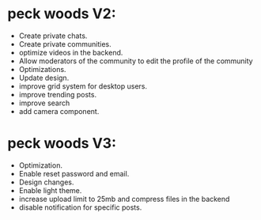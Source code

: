 # peck woods V2:

* Create private chats.
* Create private communities.
* optimize videos in the backend.
* Allow moderators of the community to edit the profile of the community
* Optimizations.
* Update design.
* improve grid system for desktop users.
* improve trending posts.
* improve search
* add camera component.


# peck woods V3:
* Optimization.
* Enable reset password and email.
* Design changes.
* Enable light theme.
* increase upload limit to 25mb and compress files in the backend
* disable notification for specific posts.
